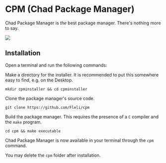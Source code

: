 # CPM (Chad Package Manager)

Chad Package Manager is _the_ best package manager. There's nothing more to say.

![](https://media.tenor.com/dzo6Oz3Jit8AAAAi/meel-unbridled.gif)

## Installation

Open a terminal and run the following commands:

Make a directory for the installer. It is recommended to put this somewhere easy to find, e.g. on the Desktop.

```
mkdir cpminstaller && cd cpminstaller
```

Clone the package manager's source code.

```
git clone https://github.com/Fleli/cpm
```

Build the package manager. This requires the presence of a `C` compiler and the `make` program.

```
cd cpm && make executable
```

Chad Package Manager is now available in your terminal through the `cpm` command.

You may delete the `cpm` folder after installation.
